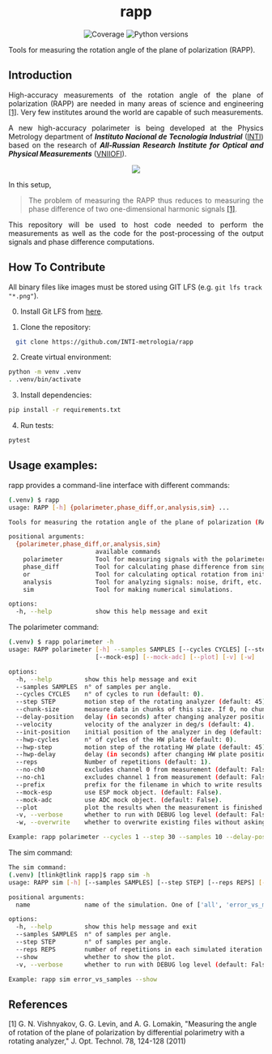 <h1 align="center" style="border-bottom: none;"> rapp </h1>

<p align="center">
  <a>
    <img alt="Coverage" src="https://codecov.io/gh/tomaslink/rapp/graph/badge.svg?token=DV6XJFKHYS">
  </a>
  <a>
    <img alt="Python versions" src="https://img.shields.io/badge/python-3.8%20%7C%203.9%20%7C%203.10%20%7C%203.11%20%7C%203.12-blue">
  </a>
</p>

Tools for measuring the rotation angle of the plane of polarization (RAPP).


[VNIIOFI]: https://www.vniiofi.ru
[INTI]: https://www.inti.gob.ar/areas/metrologia-y-calidad/fisica/metrologia-fisica

## Introduction

<div align="justify">

  High-accuracy measurements of the rotation angle of the plane of polarization (RAPP)
  are needed in many areas of science and engineering [[1]](#1). 
  Very few institutes around the world are capable of such measurements.

  A new high-accuracy polarimeter is being developed at the Physics Metrology department
  of ***Instituto Nacional de Tecnología Industrial*** ([INTI])
    based on the research
  of ***All-Russian Research Institute for Optical and Physical Measurements*** ([VNIIOFI]).

  <p align="center">
    <img src="docs/images/diagram.png" />
  </p>

  In this setup,
  > The problem of measuring the RAPP thus reduces
    to measuring the phase difference of two one-dimensional
    harmonic signals [[1]](#1). 

  This repository will be used to host code needed to perform the measurements as well as the code
for the post-processing of the output signals and phase difference computations. 

</div>

## How To Contribute

All binary files like images must be stored using GIT LFS (e.g. `git lfs track "*.png"`).

0. Install Git LFS from [here](https://git-lfs.com).

1. Clone the repository: 

```bash
  git clone https://github.com/INTI-metrologia/rapp
```

2. Create virtual environment:

```bash
python -m venv .venv
. .venv/bin/activate
```

3. Install dependencies:

```bash
pip install -r requirements.txt
```

4. Run tests:

```bash
pytest
```


## Usage examples:

rapp provides a command-line interface with different commands:

```bash
(.venv) $ rapp
usage: RAPP [-h] {polarimeter,phase_diff,or,analysis,sim} ...

Tools for measuring the rotation angle of the plane of polarization (RAPP).

positional arguments:
  {polarimeter,phase_diff,or,analysis,sim}
                        available commands
    polarimeter         Tool for measuring signals with the polarimeter.
    phase_diff          Tool for calculating phase difference from single polarimeter measurement.
    or                  Tool for calculating optical rotation from initial phase and final phase measurements.
    analysis            Tool for analyzing signals: noise, drift, etc.
    sim                 Tool for making numerical simulations.

options:
  -h, --help            show this help message and exit
```

The polarimeter command:
```bash
(.venv) $ rapp polarimeter -h
usage: RAPP polarimeter [-h] --samples SAMPLES [--cycles CYCLES] [--step STEP] [--chunk-size] [--delay-position] [--velocity] [--init-position] [--hwp-cycles] [--hwp-step] [--hwp-delay] [--reps] [--no-ch0] [--no-ch1] [--prefix]
                        [--mock-esp] [--mock-adc] [--plot] [-v] [-w]

options:
  -h, --help         show this help message and exit
  --samples SAMPLES  n° of samples per angle.
  --cycles CYCLES    n° of cycles to run (default: 0).
  --step STEP        motion step of the rotating analyzer (default: 45).
  --chunk-size       measure data in chunks of this size. If 0, no chunks (default: 500).
  --delay-position   delay (in seconds) after changing analyzer position (default: 1).
  --velocity         velocity of the analyzer in deg/s (default: 4).
  --init-position    initial position of the analyzer in deg (default: None).
  --hwp-cycles       n° of cycles of the HW plate (default: 0).
  --hwp-step         motion step of the rotating HW plate (default: 45).
  --hwp-delay        delay (in seconds) after changing HW plate position (default: 5).
  --reps             Number of repetitions (default: 1).
  --no-ch0           excludes channel 0 from measurement (default: False).
  --no-ch1           excludes channel 1 from measurement (default: False).
  --prefix           prefix for the filename in which to write results (default: None).
  --mock-esp         use ESP mock object. (default: False).
  --mock-adc         use ADC mock object. (default: False).
  --plot             plot the results when the measurement is finished (default: False).
  -v, --verbose      whether to run with DEBUG log level (default: False).
  -w, --overwrite    whether to overwrite existing files without asking (default: False).

Example: rapp polarimeter --cycles 1 --step 30 --samples 10 --delay-position 0
```

The sim command:
```bash
The sim command:
(.venv) [tlink@tlink rapp]$ rapp sim -h
usage: RAPP sim [-h] [--samples SAMPLES] [--step STEP] [--reps REPS] [--show] [-v] name

positional arguments:
  name               name of the simulation. One of ['all', 'error_vs_method', 'error_vs_step', 'error_vs_range', 'error_vs_samples', 'error_vs_res', 'signals_out_of_phase', 'sim_steps', 'noise_vs_range', 'phase_diff'].

options:
  -h, --help         show this help message and exit
  --samples SAMPLES  n° of samples per angle.
  --step STEP        n° of samples per angle.
  --reps REPS        number of repetitions in each simulated iteration (default: 1).
  --show             whether to show the plot.
  -v, --verbose      whether to run with DEBUG log level (default: False).

Example: rapp sim error_vs_samples --show
```


## References
<a id="1">[1]</a> G. N. Vishnyakov, G. G. Levin, and A. G. Lomakin,
"Measuring the angle of rotation of the plane of polarization by differential polarimetry with a rotating analyzer,"
J. Opt. Technol. 78, 124-128 (2011)
